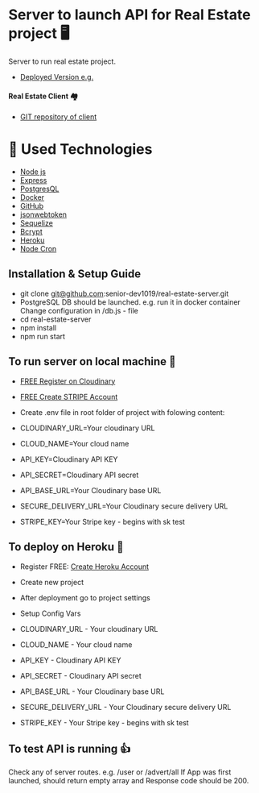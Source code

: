 # Server to launch API for Real Estate project 🖥️

Server to run real estate project.

- [Deployed Version e.g.](https://shielded-journey-92023.herokuapp.com/advert/all)

#### Real Estate Client 🏘️

- [GIT repository of client](https://github.com/senior-dev1019/RealEstateReact#RealEstateReact-%EF%B8%8F)

# 🤖 Used Technologies

- [Node js](https://nodejs.org/en/)
- [Express](https://expressjs.com/)
- [PostgresQL](https://www.postgresql.org/)
- [Docker](https://www.docker.com/)
- [GitHub](http://github.com)
- [jsonwebtoken](https://www.npmjs.com/package/jsonwebtoken)
- [Sequelize](https://sequelize.org/)
- [Bcrypt](https://www.npmjs.com/package/bcrypt)
- [Heroku](https://heroku.com)
- [Node Cron](https://www.npmjs.com/package/node-cron)

## Installation & Setup Guide

- git clone git@github.com:senior-dev1019/real-estate-server.git
- PostgreSQL DB should be launched.
  e.g. run it in docker container
  Change configuration in /db.js - file
- cd real-estate-server
- npm install
- npm run start

## To run server on local machine 🔌

- [FREE Register on Cloudinary](https://cloudinary.com/signup)
- [FREE Create STRIPE Account](https://dashboard.stripe.com/register)
- Create .env file in root folder of project with folowing content:

- CLOUDINARY_URL=Your cloudinary URL
- CLOUD_NAME=Your cloud name
- API_KEY=Cloudinary API KEY
- API_SECRET=Cloudinary API secret
- API_BASE_URL=Your Cloudinary base URL
- SECURE_DELIVERY_URL=Your Cloudinary secure delivery URL

- STRIPE_KEY=Your Stripe key - begins with sk test

## To deploy on Heroku 🔌

- Register FREE: [Create Heroku Account](https://signup.heroku.com/)
- Create new project
- After deployment go to project settings
- Setup Config Vars

- CLOUDINARY_URL - Your cloudinary URL
- CLOUD_NAME - Your cloud name
- API_KEY - Cloudinary API KEY
- API_SECRET - Cloudinary API secret
- API_BASE_URL - Your Cloudinary base URL
- SECURE_DELIVERY_URL - Your Cloudinary secure delivery URL

- STRIPE_KEY - Your Stripe key - begins with sk test

## To test API is running 👍

Check any of server routes. e.g. /user or /advert/all
If App was first launched, should return empty array and Response code should be 200.
